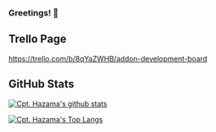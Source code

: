### Greetings! 👋

## Trello Page
https://trello.com/b/8qYaZWHB/addon-development-board

## GitHub Stats
[![Cpt. Hazama's github stats](https://github-readme-stats.vercel.app/api?username=Cpt-Hazama&theme=jolly)](https://github.com/anuraghazra/github-readme-stats)

[![Cpt. Hazama's Top Langs](https://github-readme-stats.vercel.app/api/top-langs/?username=Cpt-Hazama&layout=compact&theme=jolly)](https://github.com/anuraghazra/github-readme-stats)

<!---[![Cpt. Hazama's wakatime stats](https://github-readme-stats.vercel.app/api/wakatime?username=Cpt-Hazama&layout=compact&theme=jolly)](https://github.com/anuraghazra/github-readme-stats)--->
